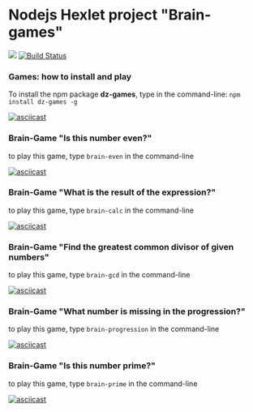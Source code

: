 # Nodejs Hexlet project "Brain-games"

<a href="https://codeclimate.com/github/dzavolskaya/project-lvl1-s454/maintainability"><img src="https://api.codeclimate.com/v1/badges/9fd761959a85855ba8f1/maintainability" /></a> [![Build Status](https://travis-ci.com/dzavolskaya/project-lvl1-s454.svg?branch=master)](https://travis-ci.com/dzavolskaya/project-lvl1-s454)

### Games: how to install and play

To install the npm package **dz-games**, type in the command-line:
`npm install dz-games -g`

[![asciicast](https://asciinema.org/a/pBAWIOOHjhli6EsNi7vkJRYdy.png)](https://asciinema.org/a/pBAWIOOHjhli6EsNi7vkJRYdy)

### Brain-Game "Is this number even?"

to play this game, type `brain-even` in the command-line

[![asciicast](https://asciinema.org/a/xHHsI4Oi6kvQSrgY0grjZlwX8.png)](https://asciinema.org/a/xHHsI4Oi6kvQSrgY0grjZlwX8)

### Brain-Game "What is the result of the expression?"

to play this game, type `brain-calc` in the command-line

[![asciicast](https://asciinema.org/a/gUcFWpBmmzMfOcBqZZ5qqzF4G.png)](https://asciinema.org/a/gUcFWpBmmzMfOcBqZZ5qqzF4G)

### Brain-Game "Find the greatest common divisor of given numbers"

to play this game, type `brain-gcd` in the command-line

[![asciicast](https://asciinema.org/a/taqjDSh9OQ2tjnwOythCVZhgf.png)](https://asciinema.org/a/taqjDSh9OQ2tjnwOythCVZhgf)

### Brain-Game "What number is missing in the progression?"

to play this game, type `brain-progression` in the command-line

[![asciicast](https://asciinema.org/a/DrTodgYRTTzwudnPvlEitZgGf.png)](https://asciinema.org/a/DrTodgYRTTzwudnPvlEitZgGf)

### Brain-Game "Is this number prime?"

to play this game, type `brain-prime` in the command-line

[![asciicast](https://asciinema.org/a/H0VtyD8Pdzi4mHQRQCCGi7rAL.png)](https://asciinema.org/a/H0VtyD8Pdzi4mHQRQCCGi7rAL)
